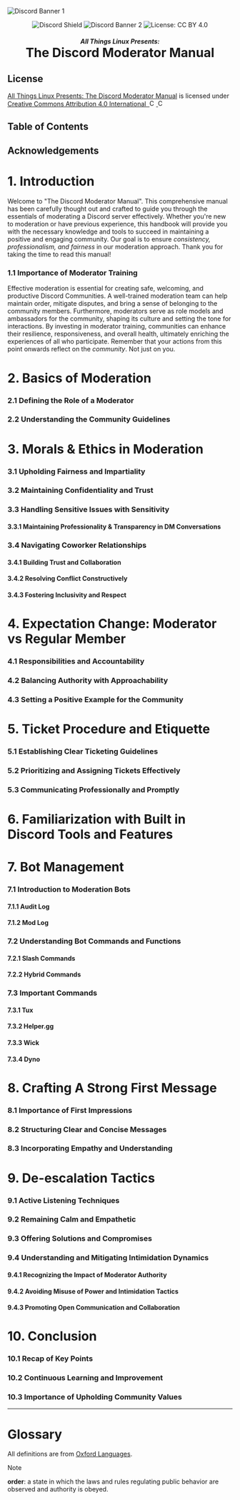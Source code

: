 ![Discord Banner 1](https://i.imgur.com/6kxPNlG.png)
<p align="center" style="margin: 8px 0px 0px 0px">
  <img src="https://discordapp.com/api/guilds/1172245377395728464/widget.png?style=shield" alt="Discord Shield">
  <img src="https://dcbadge.vercel.app/api/server/linux?style=flat&theme=clean" alt="Discord Banner 2">
  <img src="https://img.shields.io/badge/License-CC%20BY%204.0-lightgrey.svg" alt="License: CC BY 4.0">
</p>
<h5 align="center" style="margin-bottom: 0px">
  All Things Linux Presents:
</h5>
<h1 align="center" style="margin: 0px">
  The Discord Moderator Manual
</h1>

## License
<p>
	<a rel="work" href="https://github.com/allthingslinux/Moderator-Manual"> All Things Linux Presents: The Discord Moderator Manual</a>
	is licensed under
	<a rel="license" href="http://creativecommons.org/licenses/by/4.0/"> Creative Commons Attribution 4.0 International 
		<img alt="Creative Commons License" style="border-width:0" src="https://chooser-beta.creativecommons.org/img/cc-logo.f0ab4ebe.svg" width="15">
		<img alt="Creative Commons License" style="border-width:0" src="https://chooser-beta.creativecommons.org/img/cc-by.21b728bb.svg" width="15">
	</a>
</p>

## Table of Contents
<!-- START doctoc -->
<!-- END doctoc -->

## Acknowledgements

# 1. Introduction
Welcome to "The Discord Moderator Manual". This comprehensive manual has been carefully thought out and crafted to guide you through the essentials of moderating a Discord server effectively. Whether you're new to moderation or have previous experience, this handbook will provide you with the necessary knowledge and tools to succeed in maintaining a positive and engaging community. Our goal is to ensure _consistency, professionalism, and fairness_ in our moderation approach. Thank you for taking the time to read this manual!

### 1.1 Importance of Moderator Training
Effective moderation is essential for creating safe, welcoming, and productive Discord Communities. A well-trained moderation team can help maintain order, mitigate disputes, and bring a sense of belonging to the community members. Furthermore, moderators serve as role models and ambassadors for the community, shaping its culture and setting the tone for interactions. By investing in moderator training, communities can enhance their resilience, responsiveness, and overall health, ultimately enriching the experiences of all who participate. Remember that your actions from this point onwards reflect on the _community_. Not just on you.

# 2. Basics of Moderation

### 2.1 Defining the Role of a Moderator
### 2.2 Understanding the Community Guidelines

# 3. Morals & Ethics in Moderation

### 3.1 Upholding Fairness and Impartiality
### 3.2 Maintaining Confidentiality and Trust
### 3.3 Handling Sensitive Issues with Sensitivity
#### 3.3.1 Maintaining Professionality & Transparency in DM Conversations
### 3.4 Navigating Coworker Relationships
#### 3.4.1 Building Trust and Collaboration
#### 3.4.2 Resolving Conflict Constructively
#### 3.4.3 Fostering Inclusivity and Respect

# 4. Expectation Change: Moderator vs Regular Member

### 4.1 Responsibilities and Accountability
### 4.2 Balancing Authority with Approachability
### 4.3 Setting a Positive Example for the Community

# 5. Ticket Procedure and Etiquette

### 5.1 Establishing Clear Ticketing Guidelines
### 5.2 Prioritizing and Assigning Tickets Effectively
### 5.3 Communicating Professionally and Promptly

# 6. Familiarization with Built in Discord Tools and Features

# 7. Bot Management

### 7.1 Introduction to Moderation Bots
#### 7.1.1 Audit Log
#### 7.1.2 Mod Log
### 7.2 Understanding Bot Commands and Functions
#### 7.2.1 Slash Commands
#### 7.2.2 Hybrid Commands
### 7.3 Important Commands
#### 7.3.1 Tux
#### 7.3.2 Helper.gg
#### 7.3.3 Wick
#### 7.3.4 Dyno

# 8. Crafting A Strong First Message

### 8.1 Importance of First Impressions
### 8.2 Structuring Clear and Concise Messages
### 8.3 Incorporating Empathy and Understanding

# 9. De-escalation Tactics

### 9.1 Active Listening Techniques
### 9.2 Remaining Calm and Empathetic
### 9.3 Offering Solutions and Compromises
### 9.4 Understanding and Mitigating Intimidation Dynamics
#### 9.4.1 Recognizing the Impact of Moderator Authority
#### 9.4.2 Avoiding Misuse of Power and Intimidation Tactics
#### 9.4.3 Promoting Open Communication and Collaboration

# 10. Conclusion

### 10.1 Recap of Key Points
### 10.2 Continuous Learning and Improvement
### 10.3 Importance of Upholding Community Values

---
# Glossary

All definitions are from [Oxford Languages](https://languages.oup.com/).

> [!NOTE]
> **order**: a state in which the laws and rules regulating public behavior are observed and authority is obeyed.
